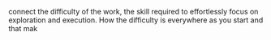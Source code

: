 connect the difficulty of the work, the skill required to effortlessly focus on exploration and execution. How the difficulty is everywhere as you start and that mak
